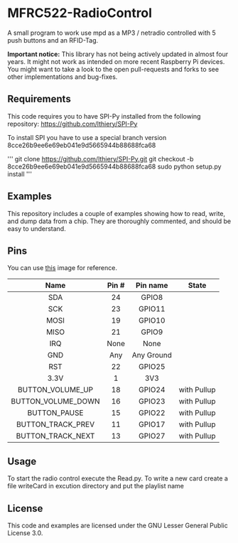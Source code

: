 MFRC522-RadioControl
==============
A small program to work use mpd as a MP3 / netradio controlled with 5 push buttons and an RFID-Tag.

**Important notice:** This library has not being actively updated in almost four years.
It might not work as intended on more recent Raspberry Pi devices. You might want to 
take a look to the open pull-requests and forks to see other implementations and bug-fixes.

## Requirements
This code requires you to have SPI-Py installed from the following repository:
https://github.com/lthiery/SPI-Py

To install SPI you have to use a special branch version 8cce26b9ee6e69eb041e9d5665944b88688fca68

'''
git clone https://github.com/lthiery/SPI-Py.git
git checkout -b 8cce26b9ee6e69eb041e9d5665944b88688fca68
sudo python setup.py install
'''

## Examples
This repository includes a couple of examples showing how to read, write, and dump data from a chip. They are thoroughly commented, and should be easy to understand.

## Pins
You can use [this](http://i.imgur.com/y7Fnvhq.png) image for reference.

| Name               | Pin # | Pin name   | State       |
|:------------------:|:-----:|:----------:|:-----------:|
| SDA                | 24    | GPIO8      |             |
| SCK                | 23    | GPIO11     |             |
| MOSI               | 19    | GPIO10     |             |
| MISO               | 21    | GPIO9      |             |
| IRQ                | None  | None       |             |
| GND                | Any   | Any Ground |             |
| RST                | 22    | GPIO25     |             |
| 3.3V               | 1     | 3V3        |             |
| BUTTON_VOLUME_UP   | 18    | GPIO24     | with Pullup |
| BUTTON_VOLUME_DOWN | 16    | GPIO23     | with Pullup |
| BUTTON_PAUSE       | 15    | GPIO22     | with Pullup |
| BUTTON_TRACK_PREV  | 11    | GPIO17     | with Pullup |
| BUTTON_TRACK_NEXT  | 13    | GPIO27     | with Pullup |

## Usage
To start the radio control execute the Read.py.
To write a new card create a file writeCard in excution directory and put the playlist name

## License
This code and examples are licensed under the GNU Lesser General Public License 3.0.
